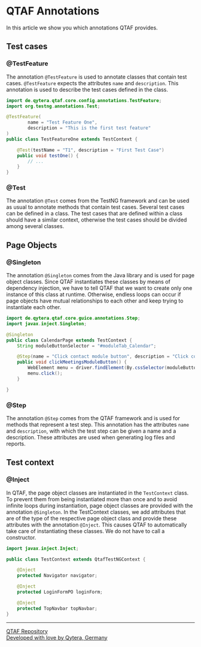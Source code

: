 # QTAF Annotations

In this article we show you which annotations QTAF provides.

## Test cases


### @TestFeature

The annotation `@TestFeature` is used to annotate classes that contain test cases. `@TestFeature` expects the attributes `name` and `description`. This annotation is used to describe the test cases defined in the class.

```java
import de.qytera.qtaf.core.config.annotations.TestFeature;
import org.testng.annotations.Test;

@TestFeature(
        name = "Test Feature One",
        description = "This is the first test feature"
)
public class TestFeatureOne extends TestContext {

    @Test(testName = "T1", description = "First Test Case")
    public void testOne() {
        // ...
    }
}
```

### @Test

The annotation `@Test` comes from the TestNG framework and can be used as usual to annotate methods that contain test cases. Several test cases can be defined in a class. The test cases that are defined within a class should have a similar context, otherwise the test cases should be divided among several classes.

## Page Objects

### @Singleton

The annotation `@Singleton` comes from the Java library and is used for page object classes. Since QTAF instantiates these classes by means of dependency injection, we have to tell QTAF that we want to create only one instance of this class at runtime. Otherwise, endless loops can occur if page objects have mutual relationships to each other and keep trying to instantiate each other.

```java
import de.qytera.qtaf.core.guice.annotations.Step;
import javax.inject.Singleton;

@Singleton
public class CalendarPage extends TestContext {
    String moduleButtonSelector = "#moduleTab_Calendar";

    @Step(name = "Click contact module button", description = "Click contact module button")
    public void clickMeetingsModuleButton() {
        WebElement menu = driver.findElement(By.cssSelector(moduleButtonSelector));
        menu.click();
    }

}
```

### @Step

The annotation `@Step` comes from the QTAF framework and is used for methods that represent a test step. This annotation has the attributes `name` and `description`, with which the test step can be given a name and a description. These attributes are used when generating log files and reports.



## Test context

### @Inject

In QTAF, the page object classes are instantiated in the `TestContext` class. To prevent them from being instantiated more than once and to avoid infinite loops during instantiation, page object classes are provided with the annotation `@Singleton`. In the TestContext classes, we add attributes that are of the type of the respective page object class and provide these attributes with the annotation `@Inject`. This causes QTAF to automatically take care of instantiating these classes. We do not have to call a constructor.

```java
import javax.inject.Inject;

public class TestContext extends QtafTestNGContext {

    @Inject
    protected Navigator navigator;

    @Inject
    protected LoginFormPO loginForm;

    @Inject
    protected TopNavbar topNavbar;
}
```

<hr>
<a href="https://github.com/Qytera-Gmbh/QTAF" target="_blank">QTAF Repository</a><br>
<a href="https://www.qytera.de" target="_blank">Developed with love by Qytera, Germany</a>